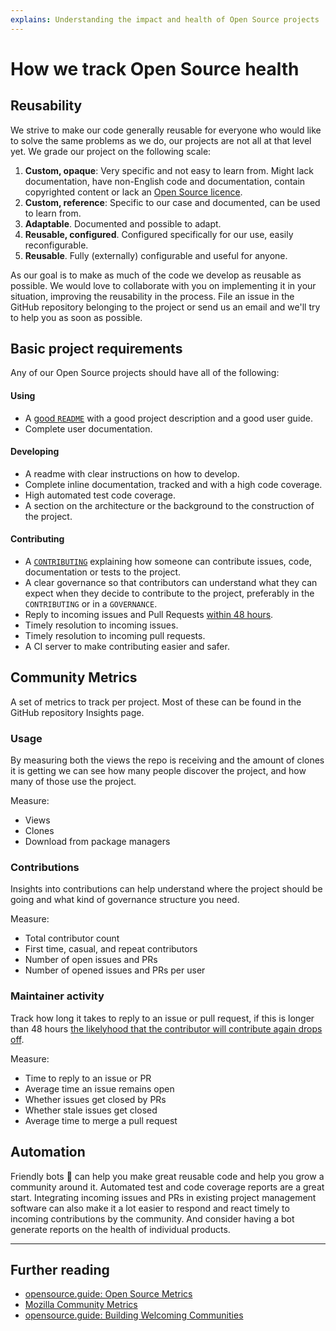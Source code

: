 ```yaml
---
explains: Understanding the impact and health of Open Source projects
---
```


# How we track Open Source health

## Reusability

We strive to make our code generally reusable for everyone who would like to solve the same problems as we do, our projects are not all at that level yet. We grade our project on the following scale:

1. **Custom, opaque**: Very specific and not easy to learn from. Might lack documentation, have non-English code and documentation, contain copyrighted content or lack an [Open Source licence](https://opensource.org/licenses).
2. **Custom, reference**: Specific to our case and documented, can be used to learn from.
3. **Adaptable**. Documented and possible to adapt.
4. **Reusable, configured**. Configured specifically for our use, easily reconfigurable. 
5. **Reusable**. Fully (externally) configurable and useful for anyone.

As our goal is to make as much of the code we develop as reusable as possible. We would love to collaborate with you on implementing it in your situation, improving the reusability in the process. File an issue in the GitHub repository belonging to the project or send us an email and we'll try to help you as soon as possible.

## Basic project requirements

Any of our Open Source projects should have all of the following:

#### Using

* A [good `README`](write-a-readme.md) with a good project description and a good user guide.
* Complete user documentation.

#### Developing

* A readme with clear instructions on how to develop.
* Complete inline documentation, tracked and with a high code coverage.
* High automated test code coverage.
* A section on the architecture or the background to the construction of the project.

#### Contributing

* A [`CONTRIBUTING`](../CONTRIBUTING.md) explaining how someone can contribute issues, code, documentation or tests to the project.
* A clear governance so that contributors can understand what they can expect when they decide to contribute to the project, preferably in the `CONTRIBUTING` or in a `GOVERNANCE`.
* Reply to incoming issues and Pull Requests [within 48 hours](https://docs.google.com/presentation/d/1hsJLv1ieSqtXBzd5YZusY-mB8e1VJzaeOmh8Q4VeMio/edit#slide=id.g43d857af8_0177).
* Timely resolution to incoming issues.
* Timely resolution to incoming pull requests.
* A CI server to make contributing easier and safer.

## Community Metrics

A set of metrics to track per project. Most of these can be found in the GitHub repository Insights page.

### Usage

By measuring both the views the repo is receiving and the amount of clones it is getting we can see how many people discover the project, and how many of those use the project.

Measure:

* Views
* Clones
* Download from package managers

### Contributions

Insights into contributions can help understand where the project should be going and what kind of governance structure you need.

Measure:

* Total contributor count
* First time, casual, and repeat contributors
* Number of open issues and PRs
* Number of opened issues and PRs per user

### Maintainer activity

Track how long it takes to reply to an issue or pull request, if this is longer than 48 hours [the likelyhood that the contributor will contribute again drops off](https://docs.google.com/presentation/d/1hsJLv1ieSqtXBzd5YZusY-mB8e1VJzaeOmh8Q4VeMio/edit#slide=id.g43d857af8_0177).

Measure:

* Time to reply to an issue or PR
* Average time an issue remains open
* Whether issues get closed by PRs
* Whether stale issues get closed
* Average time to merge a pull request

## Automation

Friendly bots 🤖 can help you make great reusable code and help you grow a community around it. Automated test and code coverage reports are a great start. Integrating incoming issues and PRs in existing project management software can also make it a lot easier to respond and react timely to incoming contributions by the community. And consider having a bot generate reports on the health of individual products.

---

## Further reading
* [opensource.guide: Open Source Metrics](https://opensource.guide/metrics/)
* [Mozilla Community Metrics](https://docs.google.com/presentation/d/1hsJLv1ieSqtXBzd5YZusY-mB8e1VJzaeOmh8Q4VeMio/edit#slide=id.g43d857af8_0177)
* [opensource.guide: Building Welcoming Communities](https://opensource.guide/building-community/)